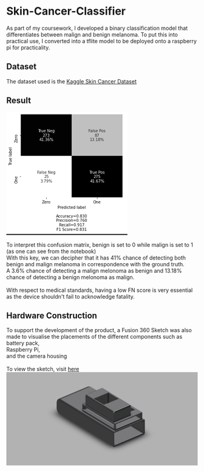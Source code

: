 # Skin-Cancer-Classifier
As part of my coursework, I developed a binary classification model that differentiates between malign and benign melanoma. To put this into practical use, I converted into a tflite model to be deployed onto a raspberry pi for practicality.

## Dataset
The dataset used is the [Kaggle Skin Cancer Dataset](https://www.kaggle.com/fanconic/skin-cancer-malignant-vs-benign)

## Result
![Confusion Matrix](https://github.com/TonyJacb/Melonoma-Detector/blob/main/conf_matrix.png)

To interpret this confusion matrix, benign is set to 0 while malign is set to 1 (as one can see from the notebook) <br>
With this key, we can decipher that it has 41% chance of detecting both benign and malign melanoma in correspondence with the ground truth. <br>
A 3.6% chance of detecting a malign melonoma as benign and 13.18% chance of detecting a benign melonoma as malign. <br>
<br>
With respect to medical standards, having a low FN score is very essential as the device shouldn't fail to acknowledge fatality.

## Hardware Construction
To support the development of the product, a Fusion 360 Sketch was also made to visualise the placements of the different components such as <br>
battery pack, <br>
Raspberry Pi, <br>
and the camera housing <br>
<br>
To view the sketch, visit [here](https://vitstudent1999.autodesk360.com/g/shares/SH919a0QTf3c32634dcf5523a9fcb74003ce) <br>
![Sketch](https://github.com/TonyJacb/Melonoma-Detector/blob/main/MedTech%20Project_snapshot.png)
